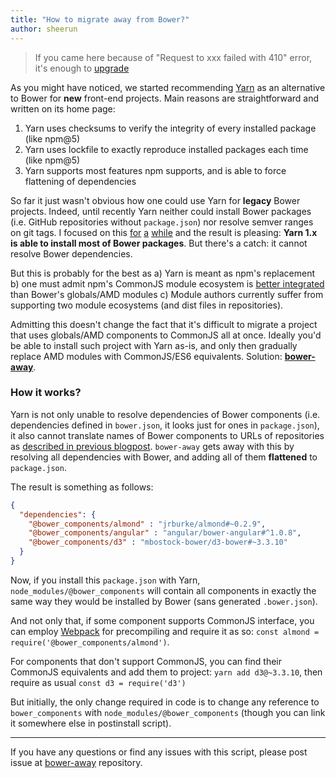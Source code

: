```yaml
---
title: "How to migrate away from Bower?"
author: sheerun
---
```


> If you came here because of "Request to xxx failed with 410" error, it's enough to [upgrade](https://twitter.com/bower/status/918073147789889536)

As you might have noticed, we started recommending [Yarn](https://yarnpkg.com) as an alternative to Bower for **new** front-end projects. Main reasons are straightforward and written on its home page:

1. Yarn uses checksums to verify the integrity of every installed package (like npm@5)
2. Yarn uses lockfile to exactly reproduce installed packages each time (like npm@5)
3. Yarn supports most features npm supports, and is able to force flattening of dependencies

So far it just wasn't obvious how one could use Yarn for **legacy** Bower projects. Indeed, until recently Yarn neither could install Bower packages (i.e. GitHub repositories without `package.json`) nor resolve semver ranges on git tags. I focused on this [for](https://github.com/yarnpkg/yarn/pull/3624) [a](https://github.com/yarnpkg/yarn/pull/3701) [while](https://github.com/yarnpkg/yarn/pull/3855) and the result is pleasing: **Yarn 1.x is able to install most of Bower packages**. But there's a catch: it cannot resolve Bower dependencies.

But this is probably for the best as a) Yarn is meant as npm's replacement b) one must admit npm's CommonJS module ecosystem is [better integrated](https://medium.com/@trek/last-week-i-had-a-small-meltdown-on-twitter-about-npms-future-plans-around-front-end-packaging-b424dd8d367a) than Bower's globals/AMD modules c) Module authors currently suffer from supporting two module ecosystems (and dist files in repositories).

Admitting this doesn't change the fact that it's difficult to migrate a project that uses globals/AMD components to CommonJS all at once. Ideally you'd be able to install such project with Yarn as-is, and only then gradually replace AMD modules with CommonJS/ES6 equivalents. Solution: [**bower-away**](https://github.com/sheerun/bower-away).

### How it works?

Yarn is not only unable to resolve dependencies of Bower components (i.e. dependencies defined in `bower.json`, it looks just for ones in `package.json`), it also cannot translate names of Bower components to URLs of repositories as [described in previous blogpost](https://bower.io/blog/2017/how-to-drop-bower-support/#why-step-4). `bower-away` gets away with this by resolving all dependencies with Bower, and adding all of them **flattened** to `package.json`.

The result is something as follows:

```json
{
  "dependencies": {
    "@bower_components/almond" : "jrburke/almond#~0.2.9",
    "@bower_components/angular" : "angular/bower-angular#^1.0.8",
    "@bower_components/d3" : "mbostock-bower/d3-bower#~3.3.10"
  }
}
```

Now, if you install this `package.json` with Yarn, `node_modules/@bower_components` will contain all components in exactly the same way they would be installed by Bower (sans generated `.bower.json`).

And not only that, if some component supports CommonJS interface, you can employ [Webpack](https://webpack.js.org/) for precompiling and require it as so: `const almond = require('@bower_components/almond')`.

For components that don't support CommonJS, you can find their CommonJS equivalents and add them to project: `yarn add d3@~3.3.10`, then require as usual `const d3 = require('d3')`

But initially, the only change required in code is to change any reference to `bower_components` with `node_modules/@bower_components` (though you can link it somewhere else in postinstall script).

---

If you have any questions or find any issues with this script, please post issue at [bower-away](https://github.com/sheerun/bower-away) repository.
